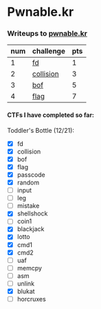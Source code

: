 # Pwnable.kr
### Writeups to [pwnable.kr](https://pwnable.kr) 

num | challenge | pts
--- | --- | ---
1 | [fd](/fd.md) | 1
2 | [collision](/collision.md) | 3
3 | [bof](/bof.md) | 5
4 | [flag](/flag.md) | 7

#### CTFs I have completed so far: 
Toddler's Bottle (12/21):

- [x] fd
- [x] collision
- [x] bof
- [x] flag
- [x] passcode
- [x] random
- [ ] input
- [ ] leg
- [ ] mistake
- [x] shellshock
- [ ] coin1
- [x] blackjack
- [x] lotto
- [x] cmd1
- [x] cmd2
- [ ] uaf
- [ ] memcpy
- [ ] asm
- [ ] unlink
- [x] blukat
- [ ] horcruxes
